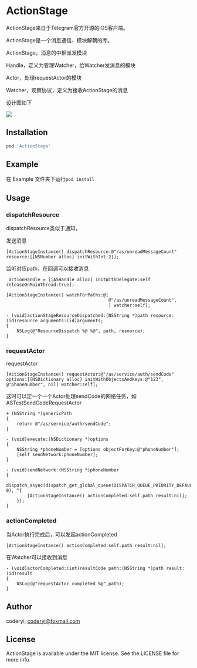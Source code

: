 # ActionStage






ActionStage来自于Telegram官方开源的iOS客户端。

ActionStage是一个消息通信、模块解耦的库。

ActionStage，消息的中枢派发模块

Handle，定义为管理Watcher，给Watcher发消息的模块

Actor，处理requestActor的模块

Watcher，观察协议，定义为接收ActionStage的消息

设计图如下

![](https://github.com/coderyi/ActionStage/blob/master/ActionStage.jpg)

## Installation

```ruby
pod 'ActionStage'
```

## Example

在 Example 文件夹下运行`pod install` 

## Usage


### dispatchResource

dispatchResource类似于通知，

发送消息

```
[ActionStageInstance() dispatchResource:@"/as/unreadMessageCount" resource:[[NSNumber alloc] initWithInt:2]];
```

监听对应path，在回调可以接收消息

```
_actionHandle = [[ASHandle alloc] initWithDelegate:self releaseOnMainThread:true];

[ActionStageInstance() watchForPaths:@[
                                       @"/as/unreadMessageCount",
                                       ] watcher:self];

- (void)actionStageResourceDispatched:(NSString *)path resource:(id)resource arguments:(id)arguments;
{
    NSLog(@"ResourceDispatch %@ %@", path, resource);
}
```

### requestActor

requestActor

```
[ActionStageInstance() requestActor:@"/as/service/auth/sendCode" options:[[NSDictionary alloc] initWithObjectsAndKeys:@"123", @"phoneNumber", nil] watcher:self];
```

这时可以定一个一个Actor处理sendCode的网络任务，如ASTestSendCodeRequestActor

```
+ (NSString *)genericPath
{
    return @"/as/service/auth/sendCode";
}

- (void)execute:(NSDictionary *)options
{
    NSString *phoneNumber = [options objectForKey:@"phoneNumber"];
    [self sendNetwork:phoneNumber];
}

- (void)sendNetwork:(NSString *)phoneNumber
{
    dispatch_async(dispatch_get_global_queue(DISPATCH_QUEUE_PRIORITY_DEFAULT, 0), ^{
        [ActionStageInstance() actionCompleted:self.path result:nil];
    });
}
```


### actionCompleted

当Actor执行完成后，可以发起actionCompleted

```
[ActionStageInstance() actionCompleted:self.path result:nil];
```

在Watcher可以接收到消息

```
- (void)actorCompleted:(int)resultCode path:(NSString *)path result:(id)result
{
    NSLog(@"requestActor completed %@",path);
}
```


## Author

coderyi, coderyi@foxmail.com

## License

ActionStage is available under the MIT license. See the LICENSE file for more info.
